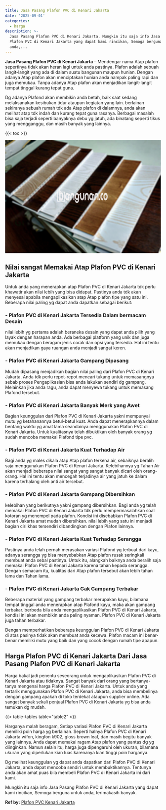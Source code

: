 ```yaml
---
title: Jasa Pasang Plafon PVC di Kenari Jakarta
date: '2025-09-01'
categories:
  - harga
description: >-
  Jasa Pasang Plafon PVC di Kenari Jakarta. Mungkin itu saja info Jasa Pasang
  Plafon PVC di Kenari Jakarta yang dapat kami rincikan, Semoga berguna untuk
  anda,...
---
```


**Jasa Pasang Plafon PVC di Kenari Jakarta** – Mendengar nama Atap plafon sepertinya tidak akan heran lagi untuk anda pastinya. Plafon adalah sebuah langit-langit yang ada di dalam suatu bangunan maupun hunian. Dengan adanya Atap plafon akan menciptakan hunian anda nampak paling rapi dan juga memukau. Tanpa adanya Atap plafon akan menjadikan langit-langit tempat tinggal kurang tepat guna.

Dg adanya Plafond akan membikin anda betah, baik saat sedang melaksanakan kesibukan tidur ataupun kegiatan yang lain. berlainan sekiranya sebuah rumah tdk ada Atap plafon di dalamnya, anda akan melihat atap tdk indah dan kurang tepat guna rasanya. Berbagai masalah bisa saja terjadi seperti banyaknya debu yg jatuh, ada binatang seperti tikus yang mengganggu, dan masih banyak yang lainnya.

{{< toc >}}

![Jasa Pasang Plafon PVC di Kenari Jakarta](/images/flafond-pvc-murah17.png)

## Nilai sangat Memakai Atap Plafon PVC di Kenari Jakarta

Untuk anda yang menerapkan atap Plafon PVC di Kenari Jakarta tdk perlu khawatir akan nilai lebih yang bisa didapat. Pastinya anda tdk akan menyesal apabila mengaplikasikan atap Atap plafon tipe yang satu ini. Beberapa nilai paling yg dapat anda dapatkan sebagai berikut:

### \- Plafon PVC di Kenari Jakarta Tersedia Dalam bermacam Desain

nilai lebih yg pertama adalah beraneka desain yang dapat anda pilih yang layak dengan harapan anda. Ada berbagai platform yang unik dan juga memukau dengan beragam jenis corak dan opsi yang tersedia. Hal ini tentu akan menjadikan gaya ruangan anda menjadi sangat keren.

### \- Plafon PVC di Kenari Jakarta Gampang Dipasang

Mudah dipasang menjadikan bagian nilai paling dari Plafon PVC di Kenari Jakarta. Anda tdk perlu repot-repot mencari tukang untuk memasangnya sebab proses Pengaplikasian bisa anda lakukan sendiri dg gampang. Melainkan jika anda ragu, anda dapat menyewa tukang untuk memasang Plafond tersebut.

### \- Plafon PVC di Kenari Jakarta Banyak Merk yang Awet

Bagian keunggulan dari Plafon PVC di Kenari Jakarta yakni mempunyai mutu yg ketahanannya betul-betul kuat. Anda dapat menerapkannya dalam bentang waktu yg amat lama seandainya menggunakan Plafon PVC di Kenari Jakarta. Untuk kualitasnya telah dibuktikan oleh banyak orang yg sudah mencoba memakai Plafond tipe pvc.

### \- Plafon PVC di Kenari Jakarta Kuat Terhadap Air

Bagi anda yg males dikala atap Atap plafon terkena air, sebaiknya beralih saja menggunakan Plafon PVC di Kenari Jakarta. Kelebihannya yg Tahan Air akan menjadi beberapa nilai sangat yang sangat banyak dicari oleh orang-orang. Hal ini tentu akan mencegah terjadinya air yang jatuh ke dalam karena terhalang oleh anti air tersebut.

### \- Plafon PVC di Kenari Jakarta Gampang Dibersihkan

kelebihan yang berikutnya yakni gampang dibersihkan. Bagi anda yg telah memakai Plafon PVC di Kenari Jakarta tdk perlu mempermasalahkan soal kotoran yg menempel pada plafon. Kondisi ini disebabkan Plafon PVC di Kenari Jakarta amat mudah dibersihkan. nilai lebih yang satu ini menjadi bagian ciri khas tersendiri dibandingkan dengan Plafon lainnya.

### \- Plafon PVC di Kenari Jakarta Kuat Terhadap Serangga

Pastinya anda telah pernah merasakan variasi Plafond yg terbuat dari kayu, adanya serangga yg bisa menyebabkan Atap plafon rusak seringkali membuat anda sebal pastinya. Untuk itu, alangkah baiknya anda beralih saja memakai Plafon PVC di Kenari Jakarta karena tahan kepada serangga. Dengan semacam itu, kualitas dari Atap plafon tersebut akan lebih tahan lama dan Tahan lama.

### \- Plafon PVC di Kenari Jakarta Gak Gampang Terbakar

Beberapa material yang gampang terbakar merupakan kayu, bilamana tempat tinggal anda menerapkan atap Plafond kayu, maka akan gampang terbakar. berbeda bila anda mengaplikasikan Plafon PVC di Kenari Jakarta, kondisi ini akan membikin anda paling nyaman. Plafon PVC di Kenari Jakarta juga tahan terbakar.

Dengan memperhatikan beberapa keunggulan Plafon PVC di Kenari Jakarta di atas pasinya tidak akan membuat anda kecewa. Plafon macam ini benar-benar memiliki mutu yang baik dan yang cocok dengan rumah tipe apapun.

## Harga Plafon PVC di Kenari Jakarta Dari Jasa Pasang Plafon PVC di Kenari Jakarta

Harga bakal jadi penentu seseorang untuk mengaplikasikan Plafon PVC di Kenari Jakarta atau tidaknya. Sangat banyak dari orang yang bertanya-tanya mengenai harga Plafon PVC di Kenari Jakarta. Untuk anda yang tertarik menggunakan Plafon PVC di Kenari Jakarta, anda bisa membelinya dengan gampang apakah di toko terdekat ataupun supplier online. Ada sangat banyak sekali penjual Plafon PVC di Kenari Jakarta yg bisa anda temukan dg mudah.

{{< table-tables table="table2" >}}

Harganya malah beragam, Setiap variasi Plafon PVC di Kenari Jakarta memiliki poin harga yg berlainan. Seperti halnya Plafon PVC di Kenari Jakarta wifon, kingfon k902, gloss brown leaf, dan masih begitu banyak yang lainnya. Anda dapat memakai ragam Atap plafon yang pantas dg yg diinginkan. Namun selain itu, harga juga dipengaruhi oleh ukuran, bilamana ukuran yang diperlukan kian luas karenanya kian tinggi poin harganya.

Dg melihat keunggulan yg dapat anda dapatkan dari Plafon PVC di Kenari Jakarta, anda dapat mencoba sendiri untuk membuktikannya. Tentunya anda akan amat puas bila membeli Plafon PVC di Kenari Jakarta ini dari kami.

Mungkin itu saja info Jasa Pasang Plafon PVC di Kenari Jakarta yang dapat kami rincikan, Semoga berguna untuk anda, terimakasih banyak.

**Ref by:** [Plafon PVC Kenari Jakarta](https://id.wikipedia.org/wiki/Plafon)

